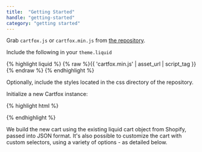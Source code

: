 ```yaml
---
title:  "Getting Started"
handle: "getting-started"
category: "getting started"
---
```


Grab `cartfox.js` or `cartfox.min.js` from [the repository](https://github.com/Elkfox/Cartfox).

Include the following in your `theme.liquid`

{% highlight liquid %}
{% raw %}{{ 'cartfox.min.js' | asset_url | script_tag }}{% endraw %}
{% endhighlight %}

Optionally, include the styles located in the css directory of the repository.

Initialize a new Cartfox instance:

{% highlight html %}
<script>
  var cart;
  $(document).ready(function() {
    cart = new CartFox({% raw %}{{ cart | json }}{% endraw %});
  });
</script>
{% endhighlight %}

We build the new cart using the existing liquid cart object from Shopify, passed into JSON format. It's also possible to customize the cart with custom selectors, using a variety of options - as detailed below.
